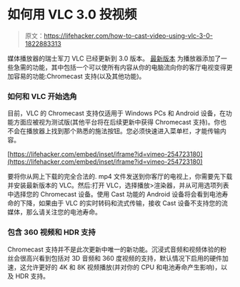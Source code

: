 # 如何用 VLC 3.0 投视频

> 原文：<https://lifehacker.com/how-to-cast-video-using-vlc-3-0-1822883313>

媒体播放器的瑞士军刀 VLC 已经更新到 3.0 版本。 [最新版本](https://www.videolan.org/vlc/releases/3.0.0.html) 为播放器添加了一些急需的功能，其中包括一个可以使所有内容从你的电脑流向你的客厅电视变得更加容易的功能:Chromecast 支持(以及其他功能)。



### **如何和 VLC 开始选角**

目前，VLC 的 Chromecast 支持仅适用于 Windows PCs 和 Android 设备，在功能方面应被视为测试版(其他平台将在后续更新中获得 Chromecast 支持)。你也不会在播放器上找到那个熟悉的施法按钮。您必须快速进入菜单栏，才能传输内容。

 [https://lifehacker.com/embed/inset/iframe?id=vimeo-254723180](https://lifehacker.com/embed/inset/iframe?id=vimeo-254723180) 

要将你从网上下载的完全合法的. mp4 文件发送到你客厅的电视上，你需要先下载并安装最新版本的 VLC。然后:打开 VLC，选择播放>渲染器，并从可用选项列表中选择您的 Chromecast 设备。使用 Cast 功能的 Android 设备将会看到电池寿命的下降，如果由于 VLC 的实时转码和流式传输，接收 Cast 设备不支持您的流媒体，那么请关注您的电池寿命。

### **包含 360 视频和 HDR 支持**

Chromecast 支持并不是此次更新中唯一的新功能。沉浸式音频和视频体验的粉丝会很高兴看到包括对 3D 音频和 360 度视频的支持，默认情况下启用的硬件加速，这允许更好的 4K 和 8K 视频播放(并对你的 CPU 和电池寿命产生影响)，以及 HDR 支持。